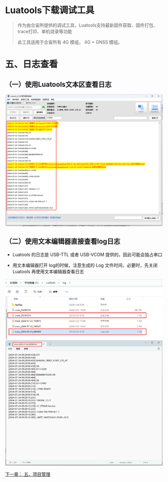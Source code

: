 # Luatools下载调试工具

>作为由合宙所提供的调试工具，Luatools支持最新固件获取、固件打包、trace打印、单机烧录等功能
>
>此工具适用于合宙所有 4G 模组， 4G + GNSS 模组。


# 五、日志查看

## （一）使用Luatools文本区查看日志

![查看日志](image/luatools_v3_logcheck.png)

## （二）使用文本编辑器直接查看log日志

- Luatools 的日志是 USB-TTL 或者 USB-VCOM 提供的，因此可能会独占串口

- 用文本编辑器打开 log的时候，注意生成的 Log 文件时间，必要时，先关闭 Luatools 再使用文本编辑器查看日志

![本地查看日志](image/luatools_v3_locallog.png)
![记事本看日志](image/luatools_v3_notepadlog.png)



[下一章：   五、项目管理](https://docs.openluat.com/Luatools_5/)